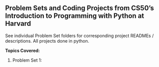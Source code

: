 ## Problem Sets and Coding Projects from CS50’s Introduction to Programming with Python at Harvard  
  
See individual Problem Set folders for corresponding project READMEs / descriptions. All projects done in python.

**Topics Covered:**
1. Problem Set 1: 
